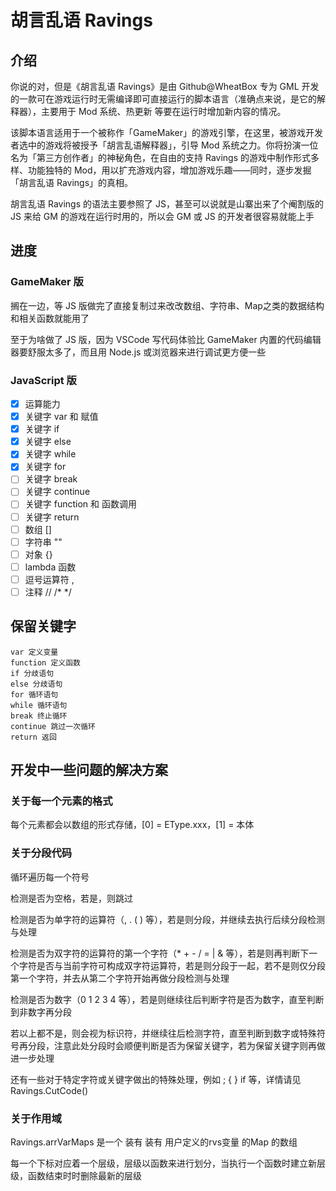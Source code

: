 # 胡言乱语 Ravings

## 介绍

你说的对，但是《胡言乱语 Ravings》是由 Github@WheatBox 专为 GML 开发的一款可在游戏运行时无需编译即可直接运行的脚本语言（准确点来说，是它的解释器），主要用于 Mod 系统、热更新 等要在运行时增加新内容的情况。

该脚本语言适用于一个被称作「GameMaker」的游戏引擎，在这里，被游戏开发者选中的游戏将被授予「胡言乱语解释器」，引导 Mod 系统之力。你将扮演一位名为「第三方创作者」的神秘角色，在自由的支持 Ravings 的游戏中制作形式多样、功能独特的 Mod，用以扩充游戏内容，增加游戏乐趣——同时，逐步发掘「胡言乱语 Ravings」的真相。

胡言乱语 Ravings 的语法主要参照了 JS，甚至可以说就是山寨出来了个阉割版的 JS 来给 GM 的游戏在运行时用的，所以会 GM 或 JS 的开发者很容易就能上手

## 进度

### GameMaker 版

搁在一边，等 JS 版做完了直接复制过来改改数组、字符串、Map之类的数据结构和相关函数就能用了

至于为啥做了 JS 版，因为 VSCode 写代码体验比 GameMaker 内置的代码编辑器要舒服太多了，而且用 Node.js 或浏览器来进行调试更方便一些

### JavaScript 版

- [x] 运算能力
- [x] 关键字 var 和 赋值
- [x] 关键字 if
- [x] 关键字 else
- [x] 关键字 while
- [x] 关键字 for
- [ ] 关键字 break
- [ ] 关键字 continue
- [ ] 关键字 function 和 函数调用
- [ ] 关键字 return
- [ ] 数组 []
- [ ] 字符串 ""
- [ ] 对象 {}
- [ ] lambda 函数
- [ ] 逗号运算符 ,
- [ ] 注释 // /* */

## 保留关键字

    var 定义变量
    function 定义函数
    if 分歧语句
    else 分歧语句
    for 循环语句
    while 循环语句
    break 终止循环
    continue 跳过一次循环
    return 返回

## 开发中一些问题的解决方案

### 关于每一个元素的格式

每个元素都会以数组的形式存储，[0] = EType.xxx，[1] = 本体

### 关于分段代码

循环遍历每一个符号

检测是否为空格，若是，则跳过

检测是否为单字符的运算符（, . ( ) 等），若是则分段，并继续去执行后续分段检测与处理

检测是否为双字符的运算符的第一个字符（* + - / = | & 等），若是则再判断下一个字符是否与当前字符可构成双字符运算符，若是则分段于一起，若不是则仅分段第一个字符，并去从第二个字符开始再做分段检测与处理

检测是否为数字（0 1 2 3 4 等），若是则继续往后判断字符是否为数字，直至判断到非数字再分段

若以上都不是，则会视为标识符，并继续往后检测字符，直至判断到数字或特殊符号再分段，注意此处分段时会顺便判断是否为保留关键字，若为保留关键字则再做进一步处理

还有一些对于特定字符或关键字做出的特殊处理，例如 ; { } if 等，详情请见 Ravings.CutCode()

### 关于作用域

Ravings.arrVarMaps 是一个 装有 装有 用户定义的rvs变量 的Map 的数组

每一个下标对应着一个层级，层级以函数来进行划分，当执行一个函数时建立新层级，函数结束时时删除最新的层级
